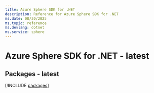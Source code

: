```yaml
---
title: Azure Sphere SDK for .NET
description: Reference for Azure Sphere SDK for .NET
ms.date: 08/20/2025
ms.topic: reference
ms.devlang: dotnet
ms.service: sphere
---
```

# Azure Sphere SDK for .NET - latest
## Packages - latest
[!INCLUDE [packages](sphere-index.md)]